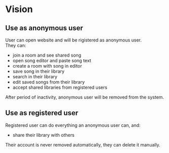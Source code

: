 # Vision

## Use as anonymous user
User can open website and will be rigistered as anonymous user.  
They can:
* join a room and see shared song
* open song editor and paste song text
* create a room with song in editor
* save song in their library
* search in their library
* edit saved songs from their library
* accept shared libraries from registered users

After period of inactivity, anonymous user will be removed from the system.

## Use as registered user
Registered user can do everything an anonymous user can, and:
* share their library with others

Their account is never removed automatically, they can delete it manually.
